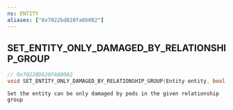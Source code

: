 ```yaml
---
ns: ENTITY
aliases: ["0x7022bd828fa0b082"]
---
```

## SET_ENTITY_ONLY_DAMAGED_BY_RELATIONSHIP_GROUP

```c
// 0x7022BD828FA0B082
void SET_ENTITY_ONLY_DAMAGED_BY_RELATIONSHIP_GROUP(Entity entity, bool OnlyDamagedByRelGroup, Hash relGroup);
```

```
Set the entity can be only damaged by peds in the given relationship group
```
